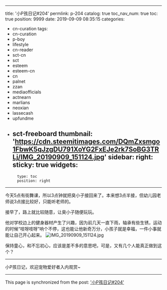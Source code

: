 
---
title: '小P孩日记#204'
permlink: p-204
catalog: true
toc_nav_num: true
toc: true
position: 9999
date: 2019-09-09 08:35:15
categories:
- cn-curation
tags:
- cn-curation
- p-boy
- lifestyle
- cn-reader
- sct-cn
- sct
- esteem
- esteem-cn
- cn
- palnet
- zzan
- mediaofficials
- actnearn
- marlians
- neoxian
- lassecash
- upfundme
- sct-freeboard
thumbnail: 'https://cdn.steemitimages.com/DQmZxsmgo1FbwK5qJzgDU791XoYG2FxEJe2rk7SoBG3TRLj/IMG_20190909_151124.jpg'
sidebar:
    right:
        sticky: true
widgets:
    -
        type: toc
        position: right
---


今天5点有街舞课，所以3点钟就把臭小子接回来了。本来想3点半接，但幼儿园老师说3点接比较好，只能听老师的。

接早了，路上就比较随意，让臭小子随便玩玩。

他对学校边上的健身器材产生了兴趣，因为前几天一直下雨，轴承有些生锈，运动的时候“吱呀吱呀”响个不停，这也能让他新奇万分，小孩子就是幸福，一件小事就能让自己开心起来。
![IMG_20190909_151124.jpg](https://cdn.steemitimages.com/DQmZxsmgo1FbwK5qJzgDU791XoYG2FxEJe2rk7SoBG3TRLj/IMG_20190909_151124.jpg)

保持童心，和不忘初心，应该是差不多的意思吧，可是，又有几个人能真正做到这个？


***
小P孩日记，欢迎宠物爱好者入内观赏~

- - -

This page is synchronized from the post: ['小P孩日记#204'](https://steemit.com/@julian2013/p-204)
